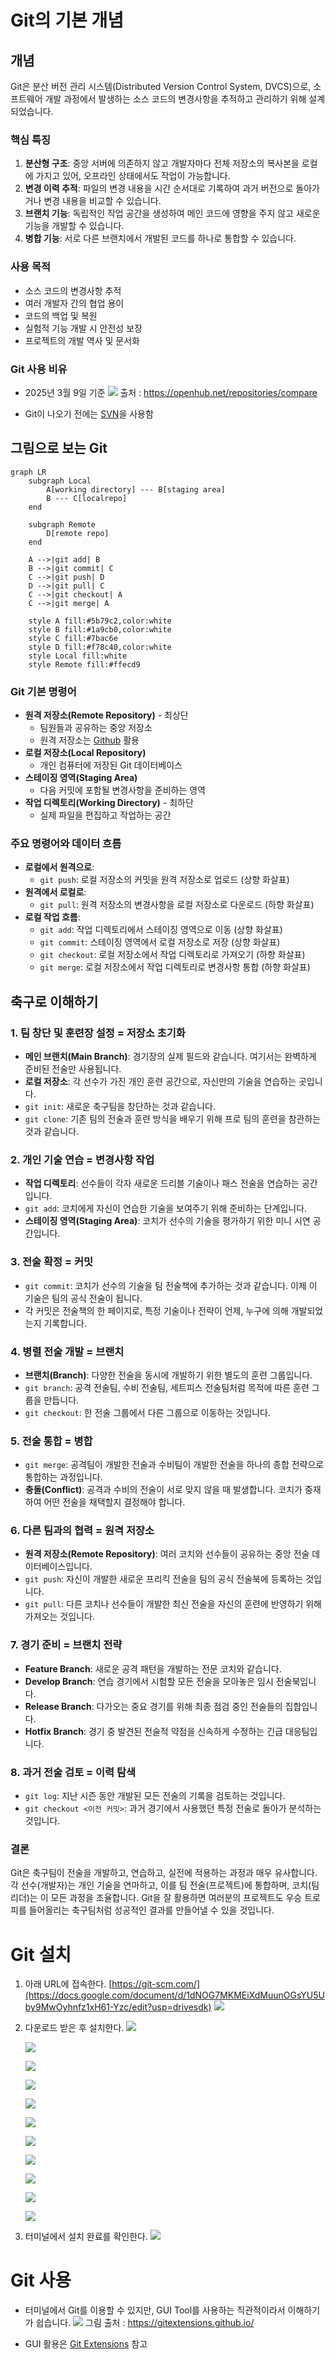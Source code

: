 # Git의 기본 개념

## 개념
Git은 분산 버전 관리 시스템(Distributed Version Control System, DVCS)으로, 소프트웨어 개발 과정에서 발생하는 소스 코드의 변경사항을 추적하고 관리하기 위해 설계되었습니다.

### 핵심 특징

1. **분산형 구조**: 중앙 서버에 의존하지 않고 개발자마다 전체 저장소의 복사본을 로컬에 가지고 있어, 오프라인 상태에서도 작업이 가능합니다.
2. **변경 이력 추적**: 파일의 변경 내용을 시간 순서대로 기록하여 과거 버전으로 돌아가거나 변경 내용을 비교할 수 있습니다.
3. **브랜치 기능**: 독립적인 작업 공간을 생성하여 메인 코드에 영향을 주지 않고 새로운 기능을 개발할 수 있습니다.
4. **병합 기능**: 서로 다른 브랜치에서 개발된 코드를 하나로 통합할 수 있습니다.

### 사용 목적

- 소스 코드의 변경사항 추적
- 여러 개발자 간의 협업 용이
- 코드의 백업 및 복원
- 실험적 기능 개발 시 안전성 보장
- 프로젝트의 개발 역사 및 문서화

### Git 사용 비유

- 2025년 3월 9일 기준
	![](attachments/Pasted%20image%2020250312222005.png)
	출처 : https://openhub.net/repositories/compare

- Git이 나오기 전에는 [SVN](SVN.md)을 사용함


## 그림으로 보는 Git

```mermaid
graph LR
    subgraph Local
        A[working directory] --- B[staging area]
        B --- C[localrepo]
    end
    
    subgraph Remote
        D[remote repo]
    end
    
    A -->|git add| B
    B -->|git commit| C
    C -->|git push| D
    D -->|git pull| C
    C -->|git checkout| A
    C -->|git merge| A
    
    style A fill:#5b79c2,color:white
    style B fill:#1a9cb0,color:white
    style C fill:#7bac6e
    style D fill:#f78c40,color:white
    style Local fill:white
    style Remote fill:#ffecd9
```

### Git 기본 명령어

- **원격 저장소(Remote Repository)** - 최상단
    - 팀원들과 공유하는 중앙 저장소
    - 원격 저장소는 [Github](Github.md) 활용
- **로컬 저장소(Local Repository)**
    - 개인 컴퓨터에 저장된 Git 데이터베이스
- **스테이징 영역(Staging Area)**
    - 다음 커밋에 포함될 변경사항을 준비하는 영역
- **작업 디렉토리(Working Directory)** - 최하단
    - 실제 파일을 편집하고 작업하는 공간

### 주요 명령어와 데이터 흐름

- **로컬에서 원격으로**:
    - `git push`: 로컬 저장소의 커밋을 원격 저장소로 업로드 (상향 화살표)
- **원격에서 로컬로**:
    - `git pull`: 원격 저장소의 변경사항을 로컬 저장소로 다운로드 (하향 화살표)
- **로컬 작업 흐름**:
    - `git add`: 작업 디렉토리에서 스테이징 영역으로 이동 (상향 화살표)
    - `git commit`: 스테이징 영역에서 로컬 저장소로 저장 (상향 화살표)
    - `git checkout`: 로컬 저장소에서 작업 디렉토리로 가져오기 (하향 화살표)
    - `git merge`: 로컬 저장소에서 작업 디렉토리로 변경사항 통합 (하향 화살표)

## 축구로 이해하기
### 1. 팀 창단 및 훈련장 설정 = 저장소 초기화

- **메인 브랜치(Main Branch)**: 경기장의 실제 필드와 같습니다. 여기서는 완벽하게 준비된 전술만 사용됩니다.
- **로컬 저장소**: 각 선수가 가진 개인 훈련 공간으로, 자신만의 기술을 연습하는 곳입니다.
- `git init`: 새로운 축구팀을 창단하는 것과 같습니다.
- `git clone`: 기존 팀의 전술과 훈련 방식을 배우기 위해 프로 팀의 훈련을 참관하는 것과 같습니다.

### 2. 개인 기술 연습 = 변경사항 작업

- **작업 디렉토리**: 선수들이 각자 새로운 드리블 기술이나 패스 전술을 연습하는 공간입니다.
- `git add`: 코치에게 자신이 연습한 기술을 보여주기 위해 준비하는 단계입니다.
- **스테이징 영역(Staging Area)**: 코치가 선수의 기술을 평가하기 위한 미니 시연 공간입니다.

### 3. 전술 확정 = 커밋

- `git commit`: 코치가 선수의 기술을 팀 전술책에 추가하는 것과 같습니다. 이제 이 기술은 팀의 공식 전술이 됩니다.
- 각 커밋은 전술책의 한 페이지로, 특정 기술이나 전략이 언제, 누구에 의해 개발되었는지 기록합니다.

### 4. 병렬 전술 개발 = 브랜치

- **브랜치(Branch)**: 다양한 전술을 동시에 개발하기 위한 별도의 훈련 그룹입니다.
- `git branch`: 공격 전술팀, 수비 전술팀, 세트피스 전술팀처럼 목적에 따른 훈련 그룹을 만듭니다.
- `git checkout`: 한 전술 그룹에서 다른 그룹으로 이동하는 것입니다.

### 5. 전술 통합 = 병합

- `git merge`: 공격팀이 개발한 전술과 수비팀이 개발한 전술을 하나의 종합 전략으로 통합하는 과정입니다.
- **충돌(Conflict)**: 공격과 수비의 전술이 서로 맞지 않을 때 발생합니다. 코치가 중재하여 어떤 전술을 채택할지 결정해야 합니다.

### 6. 다른 팀과의 협력 = 원격 저장소

- **원격 저장소(Remote Repository)**: 여러 코치와 선수들이 공유하는 중앙 전술 데이터베이스입니다.
- `git push`: 자신이 개발한 새로운 프리킥 전술을 팀의 공식 전술북에 등록하는 것입니다.
- `git pull`: 다른 코치나 선수들이 개발한 최신 전술을 자신의 훈련에 반영하기 위해 가져오는 것입니다.

### 7. 경기 준비 = 브랜치 전략

- **Feature Branch**: 새로운 공격 패턴을 개발하는 전문 코치와 같습니다.
- **Develop Branch**: 연습 경기에서 시험할 모든 전술을 모아놓은 임시 전술북입니다.
- **Release Branch**: 다가오는 중요 경기를 위해 최종 점검 중인 전술들의 집합입니다.
- **Hotfix Branch**: 경기 중 발견된 전술적 약점을 신속하게 수정하는 긴급 대응팀입니다.

### 8. 과거 전술 검토 = 이력 탐색

- `git log`: 지난 시즌 동안 개발된 모든 전술의 기록을 검토하는 것입니다.
- `git checkout <이전 커밋>`: 과거 경기에서 사용했던 특정 전술로 돌아가 분석하는 것입니다.

### 결론

Git은 축구팀이 전술을 개발하고, 연습하고, 실전에 적용하는 과정과 매우 유사합니다. 각 선수(개발자)는 개인 기술을 연마하고, 이를 팀 전술(프로젝트)에 통합하며, 코치(팀 리더)는 이 모든 과정을 조율합니다. Git을 잘 활용하면 여러분의 프로젝트도 우승 트로피를 들어올리는 축구팀처럼 성공적인 결과를 만들어낼 수 있을 것입니다.


# Git 설치

1. 아래 URL에 접속한다.
    [https://git-scm.com/](https://docs.google.com/document/d/1dNOG7MKMEiXdMuunOGsYU5Uby9MwOyhnfz1xH61-Yzc/edit?usp=drivesdk)
    [![](https://lh3.googleusercontent.com/e6tYPkmM71_W03VKoJg_GNahywTU3il3pLp51o6wzSYH3PyIjrHLsO15pUKnwudo96w0PMQSM2ZJ8maWX2usHUlSs_hvTSB0IYZ3-q9gZcO5WksTJNuLrG0ouZoYH573hIoAQzBr=s0)](https://lh3.googleusercontent.com/e6tYPkmM71_W03VKoJg_GNahywTU3il3pLp51o6wzSYH3PyIjrHLsO15pUKnwudo96w0PMQSM2ZJ8maWX2usHUlSs_hvTSB0IYZ3-q9gZcO5WksTJNuLrG0ouZoYH573hIoAQzBr=s0)
    
2. 다운로드 받은 후 설치한다.
    [![](https://lh3.googleusercontent.com/8cXhb6LL7hMVFJ9W7zvelBHR0mZ5FlHwbHSZr3LiI9OeslVzRt6-BnKVylZIf_f1FH5ETj3Sa5T-LsssTQ74cNrf-rUwYdbnh1KYwQquWoGygcNo3IJMPdEAz3ft9EleFnCISj_Y=s0)](https://lh3.googleusercontent.com/8cXhb6LL7hMVFJ9W7zvelBHR0mZ5FlHwbHSZr3LiI9OeslVzRt6-BnKVylZIf_f1FH5ETj3Sa5T-LsssTQ74cNrf-rUwYdbnh1KYwQquWoGygcNo3IJMPdEAz3ft9EleFnCISj_Y=s0)
    
    [![](https://lh6.googleusercontent.com/yuAbQUgDF0lCXMDG2CPVWhOV5RKfM3u7e1GfNeUUBBmQiGf45wK5MP3NNhIRaZa9WdaEUHGw18-QzL9oAhMkSg74C-i-6hagJDYRuvhlyV-w6HReQ9ftzi-hNDRa1o0ldZmpm8EC=s0)](https://lh6.googleusercontent.com/yuAbQUgDF0lCXMDG2CPVWhOV5RKfM3u7e1GfNeUUBBmQiGf45wK5MP3NNhIRaZa9WdaEUHGw18-QzL9oAhMkSg74C-i-6hagJDYRuvhlyV-w6HReQ9ftzi-hNDRa1o0ldZmpm8EC=s0)
    
    [![](https://lh5.googleusercontent.com/HRHiby_HG0CLMRPF1OEkzBMXzM-bp-WtdqaPOfHLYRL1TE-pGyB4ouwQ9GVP-V07oT_MyrHI-6-M42_VHMcbj1mtayFSWrOax7S1PUt37cjy698hhsCPsrVIrO86gILC5ufwNvHF=s0)](https://lh5.googleusercontent.com/HRHiby_HG0CLMRPF1OEkzBMXzM-bp-WtdqaPOfHLYRL1TE-pGyB4ouwQ9GVP-V07oT_MyrHI-6-M42_VHMcbj1mtayFSWrOax7S1PUt37cjy698hhsCPsrVIrO86gILC5ufwNvHF=s0)
    
    [![](https://lh3.googleusercontent.com/S_sIdldMSgH2wZfOS4E-fOkvYEsi8uTjfwwm43ZFck15Ljw--ESw3llO2_mKy_iZP9TdSf8MqqH2On7fVJZ2chWWM6LsarOuJGiSvu7s7Z6cGb5wBlMGc6pBw6FrRig35CRN4rHk=s0)](https://lh3.googleusercontent.com/S_sIdldMSgH2wZfOS4E-fOkvYEsi8uTjfwwm43ZFck15Ljw--ESw3llO2_mKy_iZP9TdSf8MqqH2On7fVJZ2chWWM6LsarOuJGiSvu7s7Z6cGb5wBlMGc6pBw6FrRig35CRN4rHk=s0)
    
    [![](https://lh3.googleusercontent.com/lhGFS04q-njMAF7qlGNN9DihhUxU1VzYamcOYs3d72gr95wwgLpg7KPZxwbEqnrUWm0Q-UiWcw_IzgcRnoo3c6Y6DcYp3q54va69GwaEsJMepRsdqHnFaYEoJzrMUNznG8bYK8wX=s0)](https://lh3.googleusercontent.com/lhGFS04q-njMAF7qlGNN9DihhUxU1VzYamcOYs3d72gr95wwgLpg7KPZxwbEqnrUWm0Q-UiWcw_IzgcRnoo3c6Y6DcYp3q54va69GwaEsJMepRsdqHnFaYEoJzrMUNznG8bYK8wX=s0)
    
    [![](https://lh5.googleusercontent.com/vIejy4gz0_sO5-rlu6iEitRzQEO-8bbluUKVwcOVA9NFCMVz8CObq_o0vtrywtZzocnfXdMQynnvtzKkysjplNJFJ-JeXZaB1HqBKGHYZOzomw37IipmSBVMRl0ih6wPnFin16Mh=s0)](https://lh5.googleusercontent.com/vIejy4gz0_sO5-rlu6iEitRzQEO-8bbluUKVwcOVA9NFCMVz8CObq_o0vtrywtZzocnfXdMQynnvtzKkysjplNJFJ-JeXZaB1HqBKGHYZOzomw37IipmSBVMRl0ih6wPnFin16Mh=s0)
    
    [![](https://lh4.googleusercontent.com/IMWHLC_FF9Fdoy9Ku53G1JdaZJZUBPrGkg0NC32JBRvMUe3vVr60VuuH16SvMXsWRmJYAkqPr6TeFvR1IFG8TAvHWPyXMNZ0MJIHlaLgpgJWzn1lRyL5s1UXUsy9J6QkmoNCEqQA=s0)](https://lh4.googleusercontent.com/IMWHLC_FF9Fdoy9Ku53G1JdaZJZUBPrGkg0NC32JBRvMUe3vVr60VuuH16SvMXsWRmJYAkqPr6TeFvR1IFG8TAvHWPyXMNZ0MJIHlaLgpgJWzn1lRyL5s1UXUsy9J6QkmoNCEqQA=s0)
    
    [![](https://lh6.googleusercontent.com/RfJs1iMJbhwsk0UT1LVRjpZam42LjvOtJ6jC2pDYdrEU4F83gBtfdur9eSm_jeFbrTJq7ZV30z2A_yLWbh3QPEk-4qShx9WMN1UWNJpcuy0TkaDhtv8GkNIhHy1_Twj-UtZBWC9W=s0)](https://lh6.googleusercontent.com/RfJs1iMJbhwsk0UT1LVRjpZam42LjvOtJ6jC2pDYdrEU4F83gBtfdur9eSm_jeFbrTJq7ZV30z2A_yLWbh3QPEk-4qShx9WMN1UWNJpcuy0TkaDhtv8GkNIhHy1_Twj-UtZBWC9W=s0)
    
    [![](https://lh5.googleusercontent.com/iu2v_v3OWQKgRYKPl-4JndvY_15rQrNP3zoYn5gb8HfTy2TL0p_wV1FwlDu1a6jRxdFgjvS2TZW9cBCwUWZ3PpMWP9yJWeVAt4ou58hfRPWooxYbpAqCOKdd6CQlA9pShGNCUHIh=s0)](https://lh5.googleusercontent.com/iu2v_v3OWQKgRYKPl-4JndvY_15rQrNP3zoYn5gb8HfTy2TL0p_wV1FwlDu1a6jRxdFgjvS2TZW9cBCwUWZ3PpMWP9yJWeVAt4ou58hfRPWooxYbpAqCOKdd6CQlA9pShGNCUHIh=s0)
    
    [![](https://lh6.googleusercontent.com/-ZYvmeASQ-BHIGUZuCKeBpEwH58UwO3mcsU6rGiB_sTdFNYyyywCToTVTKyVBA4CGNXTP-eP4g0ZmQIdIAk0xRcNLC6t7dwoI3-Fex_LTM9OZdI0Mwg265Bd044FCZUC9nmznB5g=s0)](https://lh6.googleusercontent.com/-ZYvmeASQ-BHIGUZuCKeBpEwH58UwO3mcsU6rGiB_sTdFNYyyywCToTVTKyVBA4CGNXTP-eP4g0ZmQIdIAk0xRcNLC6t7dwoI3-Fex_LTM9OZdI0Mwg265Bd044FCZUC9nmznB5g=s0)
    
    [![](https://lh5.googleusercontent.com/S-raDV6FcPQiGBD8Cx-V1aZuemW7U2CUcIpAUArSlmz_cmJdoM44tXkNbUyoHaGrhIhiPH9mb5nPLkpP58AW9gDlvfY36xRyKWwEBdyE1hPm2xKYX9YRlLOWAolslVILUnVpL71Y=s0)](https://lh5.googleusercontent.com/S-raDV6FcPQiGBD8Cx-V1aZuemW7U2CUcIpAUArSlmz_cmJdoM44tXkNbUyoHaGrhIhiPH9mb5nPLkpP58AW9gDlvfY36xRyKWwEBdyE1hPm2xKYX9YRlLOWAolslVILUnVpL71Y=s0)

3. 터미널에서 설치 완료를 확인한다.
	![](attachments/Pasted%20image%2020250312220132.png)

# Git 사용

- 터미널에서 Git를 이용할 수 있지만, GUI Tool를 사용하는 직관적이라서 이해하기가 쉽습니다.
	![](attachments/Pasted%20image%2020250312220144.png)
		그림 출처 : https://gitextensions.github.io/

- GUI 활용은 [Git Extensions](Git%20Extensions.md) 참고